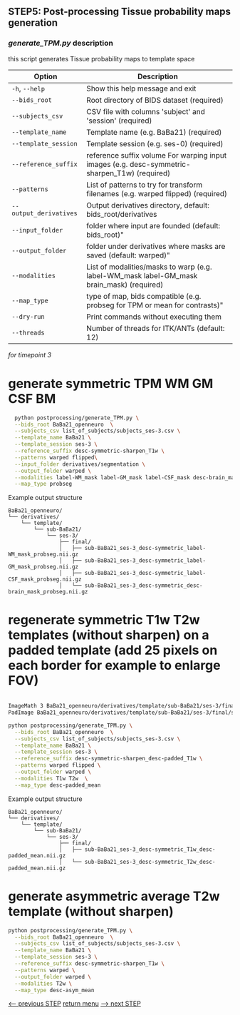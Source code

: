 ## STEP5: Post-processing Tissue probability maps generation

### _generate_TPM.py_ description

this script generates Tissue probability maps to template space

| Option                   | Description                                                                                   |
|--------------------------|-----------------------------------------------------------------------------------------------|
| `-h`, `--help`           | Show this help message and exit                                                               |
| `--bids_root`            | Root directory of BIDS dataset (required)                                                     |
| `--subjects_csv`         | CSV file with columns 'subject' and 'session' (required)                                      |
| `--template_name`        | Template name (e.g. BaBa21) (required)                                                        |
| `--template_session`     | Template session (e.g. ses-0) (required)                                                      |
| `--reference_suffix`     | reference suffix volume For warping input images (e.g. desc-symmetric-sharpen_T1w) (required) |
| `--patterns`             | List of patterns to try for transform filenames (e.g. warped flipped) (required)              |
| `--output_derivatives`   | Output derivatives directory, default: bids_root/derivatives                                  |
| `--input_folder`         | folder where input are founded (default: bids_root)"                                          |
| `--output_folder`        | folder under derivatives where masks are saved (default: warped)"                             |
| `--modalities`           | List of modalities/masks to warp (e.g. label-WM_mask label-GM_mask brain_mask) (required)     |
| `--map_type`             | type of map, bids compatible (e.g. probseg for TPM or mean for contrasts)"                    |
| `--dry-run`              | Print commands without executing them                                                         |
| `--threads`              | Number of threads for ITK/ANTs (default: 12)                                                  |

_for timepoint 3_

 # generate symmetric TPM WM GM CSF BM 

```bash
  python postprocessing/generate_TPM.py \
  --bids_root BaBa21_openneuro  \
  --subjects_csv list_of_subjects/subjects_ses-3.csv \
  --template_name BaBa21 \
  --template_session ses-3 \
  --reference_suffix desc-symmetric-sharpen_T1w \
  --patterns warped flipped\
  --input_folder derivatives/segmentation \
  --output_folder warped \
  --modalities label-WM_mask label-GM_mask label-CSF_mask desc-brain_mask \
  --map_type probseg
```

Example output structure
```
BaBa21_openneuro/
└── derivatives/
    └── template/
        └── sub-BaBa21/
            └── ses-3/
                ├── final/
                │   ├── sub-BaBa21_ses-3_desc-symmetric_label-WM_mask_probseg.nii.gz
                │   ├── sub-BaBa21_ses-3_desc-symmetric_label-GM_mask_probseg.nii.gz
                │   ├── sub-BaBa21_ses-3_desc-symmetric_label-CSF_mask_probseg.nii.gz
                │   └── sub-BaBa21_ses-3_desc-symmetric_desc-brain_mask_probseg.nii.gz
```
# regenerate symmetric T1w T2w templates (without sharpen) on a padded template (add 25 pixels on each border for example to enlarge FOV)
```bash

ImageMath 3 BaBa21_openneuro/derivatives/template/sub-BaBa21/ses-3/final/sub-BaBa21_ses-3_desc-symmetric-sharpen_desc-padded_T1w.nii.gz \
PadImage BaBa21_openneuro/derivatives/template/sub-BaBa21/ses-3/final/sub-BaBa21_ses-3_desc-symmetric-sharpen_T1w.nii.gz 25

python postprocessing/generate_TPM.py \
  --bids_root BaBa21_openneuro  \
  --subjects_csv list_of_subjects/subjects_ses-3.csv \
  --template_name BaBa21 \
  --template_session ses-3 \
  --reference_suffix desc-symmetric-sharpen_desc-padded_T1w \
  --patterns warped flipped \
  --output_folder warped \
  --modalities T1w T2w  \
  --map_type desc-padded_mean
 ```

Example output structure
```
BaBa21_openneuro/
└── derivatives/
    └── template/
        └── sub-BaBa21/
            └── ses-3/
                ├── final/
                │   ├── sub-BaBa21_ses-3_desc-symmetric_T1w_desc-padded_mean.nii.gz
                │   └── sub-BaBa21_ses-3_desc-symmetric_T2w_desc-padded_mean.nii.gz
```


# generate asymmetric average T2w template (without sharpen)
```bash
python postprocessing/generate_TPM.py \
  --bids_root BaBa21_openneuro  \
  --subjects_csv list_of_subjects/subjects_ses-3.csv \
  --template_name BaBa21 \
  --template_session ses-3 \
  --reference_suffix desc-symmetric-sharpen_T1w \
  --patterns warped \
  --output_folder warped \
  --modalities T2w \
  --map_type desc-asym_mean
```





[<-- previous STEP](template_construction.md) [return menu](../pipeline3D.md) [--> next STEP](../pipeline4D.md)